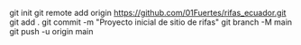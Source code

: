 git init
git remote add origin https://github.com/01Fuertes/rifas_ecuador.git
git add .
git commit -m "Proyecto inicial de sitio de rifas"
git branch -M main
git push -u origin main
